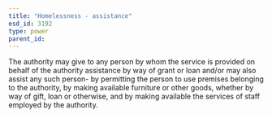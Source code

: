 ```yaml
---
title: "Homelessness - assistance"
esd_id: 3192
type: power
parent_id:  
---
```


The authority may give to any person by whom the service is provided on behalf of the authority assistance by way of grant or loan and/or may also assist any such person-
by permitting the person to use premises belonging to the authority,
by making available furniture or other goods, whether by way of gift, loan or otherwise, and
by making available the services of staff employed by the authority.

